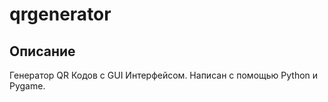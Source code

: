 # qrgenerator
## Описание
Генератор QR Кодов с GUI Интерфейсом.
Написан с помощью Python и Pygame.

